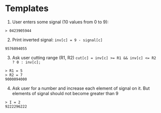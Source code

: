 # Templates

1) User enters some signal (10 values from 0 to 9): 

```
> 0423905944
```

2) Print inverted signal: `inv[c] = 9 - signal[c]`

```
9576094055
```

3) Ask user cutting range (R1, R2) `cut[c] = inv[c] >= R1 && inv[c] <= R2 ? 0 : inv[c];`

```
> R1 = 5
> R2 = 7
9000094000
```

4) Ask user for a number and increase each element of signal on it. But elements of signal should not become greater than 9

```
> I = 2
9222296222
```
